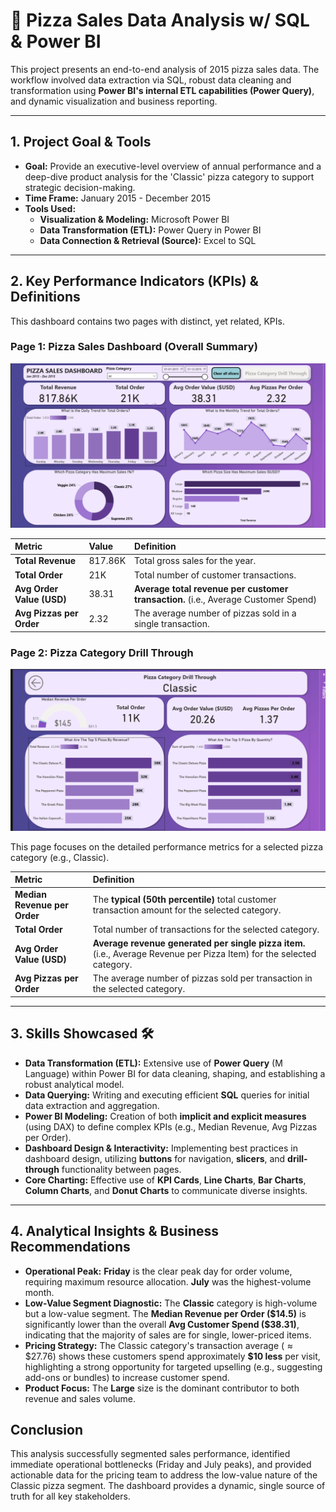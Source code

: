 # 🍕 Pizza Sales Data Analysis w/ SQL & Power BI



This project presents an end-to-end analysis of 2015 pizza sales data. The workflow involved data extraction via SQL, robust data cleaning and transformation using **Power BI's internal ETL capabilities (Power Query)**, and dynamic visualization and business reporting.

---

## 1. Project Goal & Tools

* **Goal:** Provide an executive-level overview of annual performance and a deep-dive product analysis for the 'Classic' pizza category to support strategic decision-making.
* **Time Frame:** January 2015 - December 2015
* **Tools Used:**
    * **Visualization & Modeling:** Microsoft Power BI
    * **Data Transformation (ETL):** Power Query in Power BI
    * **Data Connection & Retrieval (Source):** Excel to SQL

---

## 2. Key Performance Indicators (KPIs) & Definitions

This dashboard contains two pages with distinct, yet related, KPIs.

### Page 1: Pizza Sales Dashboard (Overall Summary)

![Dashboard Page 1](/images/Dashboard.png)

| Metric | Value | Definition |
| :--- | :--- | :--- |
| **Total Revenue** | 817.86K | Total gross sales for the year. |
| **Total Order** | 21K | Total number of customer transactions. |
| **Avg Order Value (USD)** | 38.31 | **Average total revenue per customer transaction.** (i.e., Average Customer Spend) |
| **Avg Pizzas per Order** | 2.32 | The average number of pizzas sold in a single transaction. |

### Page 2: Pizza Category Drill Through 

![Dashboard Page 1](/images/Drill%20Through.png)

This page focuses on the detailed performance metrics for a selected pizza category (e.g., Classic).

| Metric | Definition |
| :--- | :--- |
| **Median Revenue per Order** | The **typical (50th percentile)** total customer transaction amount for the selected category. |
| **Total Order** | Total number of transactions for the selected category. |
| **Avg Order Value (USD)** | **Average revenue generated per single pizza item.** (i.e., Average Revenue per Pizza Item) for the selected category. |
| **Avg Pizzas per Order** | The average number of pizzas sold per transaction in the selected category. |

---

## 3. Skills Showcased 🛠️

* **Data Transformation (ETL):** Extensive use of **Power Query** (M Language) within Power BI for data cleaning, shaping, and establishing a robust analytical model.
* **Data Querying:** Writing and executing efficient **SQL** queries for initial data extraction and aggregation.
* **Power BI Modeling:** Creation of both **implicit and explicit measures** (using DAX) to define complex KPIs (e.g., Median Revenue, Avg Pizzas per Order).
* **Dashboard Design & Interactivity:** Implementing best practices in dashboard design, utilizing **buttons** for navigation, **slicers**, and **drill-through** functionality between pages.
* **Core Charting:** Effective use of **KPI Cards**, **Line Charts**, **Bar Charts**, **Column Charts**, and **Donut Charts** to communicate diverse insights.

---

## 4. Analytical Insights & Business Recommendations

* **Operational Peak:** **Friday** is the clear peak day for order volume, requiring maximum resource allocation. **July** was the highest-volume month.
* **Low-Value Segment Diagnostic:** The **Classic** category is high-volume but a low-value segment. The **Median Revenue per Order ($\$14.5$)** is significantly lower than the overall **Avg Customer Spend ($\$38.31$)**, indicating that the majority of sales are for single, lower-priced items.
* **Pricing Strategy:** The Classic category's transaction average $(\approx\$27.76)$ shows these customers spend approximately **\$10 less** per visit, highlighting a strong opportunity for targeted upselling (e.g., suggesting add-ons or bundles) to increase customer spend.
* **Product Focus:** The **Large** size is the dominant contributor to both revenue and sales volume.

## Conclusion

This analysis successfully segmented sales performance, identified immediate operational bottlenecks (Friday and July peaks), and provided actionable data for the pricing team to address the low-value nature of the Classic pizza segment. The dashboard provides a dynamic, single source of truth for all key stakeholders.